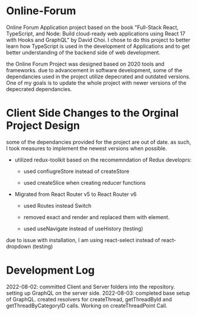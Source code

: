 # Online-Forum
Online Forum Application project based on the book "Full-Stack React, TypeScript, and Node: Build cloud-ready web applications using React 17 with Hooks and GraphQL" by David Choi. I chose to do this project to better learn how TypeScript is used in the development of Applications and to get better understanding of the backend side of web development. 

the Online Forum Project was designed based on 2020 tools and frameworks. due to advancement in software development, some of the dependancies used in the project utilize depecrated and outdated versions. One of my goals is to update the whole project with newer versions of the depecrated dependancies.  

# Client Side Changes to the Orginal Project Design

some of the dependancies provided for the project are out of date. as such, I took measures to implement the newest versions when possible.

  - utilized redux-toolkit based on the recomemndation of Redux developrs:

    - used confiugreStore instead of createStore

    - used createSlice when creating reducer functions

  - Migrated from React Router v5 to React Router v6

    - used Routes instead Switch 

    - removed exact and render and replaced them with element.

    - used useNavigate instead of useHistory (testing)
    
due to issue with installation, I am using react-select instead of react-dropdown (testing)

# Development Log
2022-08-02: committed Client and Server folders into the repository. setting up GraphQL on the server side.
2022-08-03: completed base setup of GraphQL. created resolvers for createThread, getThreadById and getThreadByCategoryID calls. Working on createThreadPoint Call.

